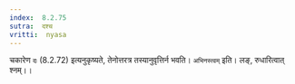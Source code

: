 ```yaml
---
index:  8.2.75
sutra:  दश्च
vritti:  nyasa
---
```


चकारेण `दः` (8.2.72) इत्यनुकृष्यते, तेनोत्तरत्र तस्यानुवृत्तिर्न भवति। `अभिनस्त्वम्` इति। लङ्, रुधारित्वात् श्नम्।।

